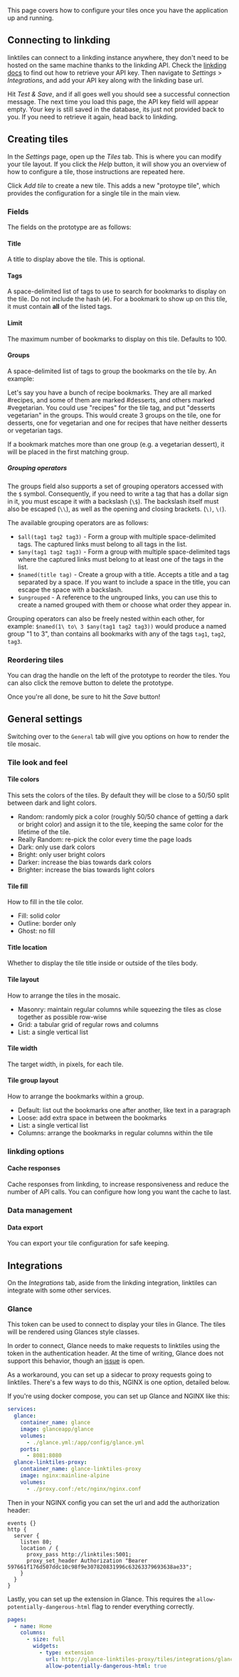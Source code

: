This page covers how to configure your tiles once you have the application up and running.

## Connecting to linkding

linktiles can connect to a linkding instance anywhere, they don't need to be hosted on the same machine thanks to the linkding API. Check the [linkding docs](https://linkding.link/api/) to find out how to retrieve your API key. Then navigate to _Settings_ > _Integrations_, and add your API key along with the linkding base url.

Hit _Test & Save_, and if all goes well you should see a successful connection message. The next time you load this page, the API key field will appear empty. Your key is still saved in the database, its just not provided back to you. If you need to retrieve it again, head back to linkding. 

## Creating tiles

In the _Settings_ page, open up the _Tiles_ tab. This is where you can modify your tile layout. If you click the _Help_ button, it will show you an overview of how to configure a tile, those instructions are repeated here.

Click _Add tile_ to create a new tile. This adds a new "protoype tile", which provides the configuration for a single tile in the main view. 

### Fields

The fields on the prototype are as follows:

#### Title

A title to display above the tile. This is optional.

#### Tags

A space-delimited list of tags to use to search for bookmarks to display on the tile. Do not include the hash (`#`). For a bookmark to show up on this tile, it must contain **all** of the listed tags.

#### Limit

The maximum number of bookmarks to display on this tile. Defaults to 100.

#### Groups

A space-delimited list of tags to group the bookmarks on the tile by. An example:

Let's say you have a bunch of recipe bookmarks. They are all marked \#recipes, and some of them are marked \#desserts, and others marked \#vegetarian. You could use "recipes" for the tile tag, and put "desserts vegetarian" in the groups. This would create 3 groups on the tile, one for desserts, one for vegetarian and one for recipes that have neither desserts or vegetarian tags. 

If a bookmark matches more than one group (e.g. a vegetarian dessert), it will be placed in the first matching group.

##### Grouping operators

The groups field also supports a set of grouping operators accessed with the `$` symbol. Consequently, if you need to write a tag that has a dollar sign in it, you must escape it with a backslash (`\$`). The backslash itself must also be escaped (`\\`), as well as the opening and closing brackets. (`\)`, `\(`).

The available grouping operators are as follows:

- `$all(tag1 tag2 tag3)` - Form a group with multiple space-delimited tags. The captured links must belong to all tags in the list.
- `$any(tag1 tag2 tag3)` - Form a group with multiple space-delimited tags where the captured links must belong to at least one of the tags in the list.
- `$named(title tag)` - Create a group with a title. Accepts a title and a tag separated by a space. If you want to include a space in the title, you can escape the space with a backslash.
- `$ungrouped` - A reference to the ungrouped links, you can use this to create a named grouped with them or choose what order they appear in.

Grouping operators can also be freely nested within each other, for example: `$named(1\ to\ 3 $any(tag1 tag2 tag3))` would produce a named group "1 to 3", than contains all bookmarks with any of the tags `tag1`, `tag2`, `tag3`.

### Reordering tiles

You can drag the handle on the left of the prototype to reorder the tiles. You can also click the remove button to delete the prototype.

Once you're all done, be sure to hit the _Save_ button!

## General settings

Switching over to the `General` tab will give you options on how to render the tile mosaic.

### Tile look and feel

#### Tile colors

This sets the colors of the tiles. By default they will be close to a 50/50 split between dark and light colors.

- Random: randomly pick a color (roughly 50/50 chance of getting a dark or bright color) and assign it to the tile, keeping the same color for the lifetime of the tile.
- Really Random: re-pick the color every time the page loads
- Dark: only use dark colors
- Bright: only user bright colors
- Darker: increase the bias towards dark colors
- Brighter: increase the bias towards light colors

#### Tile fill

How to fill in the tile color.

- Fill: solid color
- Outline: border only
- Ghost: no fill

#### Title location

Whether to display the tile title inside or outside of the tiles body.

#### Tile layout

How to arrange the tiles in the mosaic.

- Masonry: maintain regular columns while squeezing the tiles as close together as possible row-wise
- Grid: a tabular grid of regular rows and columns
- List: a single vertical list

#### Tile width

The target width, in pixels, for each tile.

#### Tile group layout

How to arrange the bookmarks within a group.

- Default: list out the bookmarks one after another, like text in a paragraph
- Loose: add extra space in between the bookmarks
- List: a single vertical list
- Columns: arrange the bookmarks in regular columns within the tile

### linkding options

#### Cache responses

Cache responses from linkding, to increase responsiveness and reduce the number of API calls. You can configure how long you want the cache to last.

### Data management

#### Data export

You can export your tile configuration for safe keeping.

## Integrations

On the _Integrations_ tab, aside from the linkding integration, linktiles can integrate with some other services.

### Glance

This token can be used to connect to display your tiles in Glance. The tiles will be rendered using Glances style classes.

In order to connect, Glance needs to make requests to linktiles using the token in the authentication header. At the time of writing, Glance does not support this behavior, though an [issue](https://github.com/glanceapp/glance/issues/514) is open.

As a workaround, you can set up a sidecar to proxy requests going to linktiles. There's a few ways to do this, NGINX is one option, detailed below.

If you're using docker compose, you can set up Glance and NGINX like this:

```yaml title='docker-compose.yml'
services:
  glance:
    container_name: glance
    image: glanceapp/glance
    volumes:
      - ./glance.yml:/app/config/glance.yml
    ports:
      - 8081:8080
  glance-linktiles-proxy:
    container_name: glance-linktiles-proxy
    image: nginx:mainline-alpine
    volumes:
      - ./proxy.conf:/etc/nginx/nginx.conf
```

Then in your NGINX config you can set the url and add the authorization header:

```title='proxy.conf'
events {}
http {
  server {
    listen 80;
    location / {
      proxy_pass http://linktiles:5001;
      proxy_set_header Authorization "Bearer 597661f176d507ddc10c98f9e307820831996c63263379693638ae33";
    }
  }
}
```

Lastly, you can set up the extension in Glance. This requires the `allow-potentially-dangerous-html` flag to render everything correctly. 

```yaml title='glance.yml'
pages:
  - name: Home
    columns:
      - size: full
        widgets:
          - type: extension
            url: http://glance-linktiles-proxy/tiles/integrations/glance
            allow-potentially-dangerous-html: true
```
